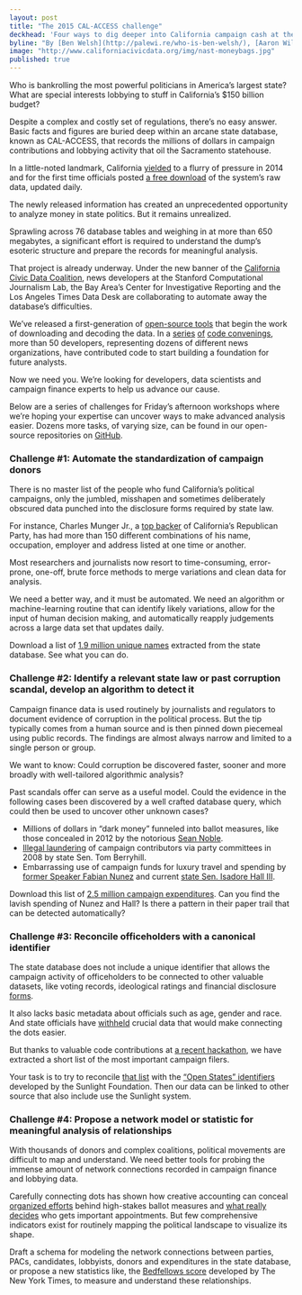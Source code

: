 ```yaml
---
layout: post
title: "The 2015 CAL-ACCESS challenge"
deckhead: 'Four ways to dig deeper into California campaign cash at the Stanford symposium, [Corruption: Who plays, who pays?](http://events.stanford.edu/events/501/50185/)'
byline: "By [Ben Welsh](http://palewi.re/who-is-ben-welsh/), [Aaron Williams](http://aboutaaron.com) and [Cheryl Phillips](https://comm.stanford.edu/faculty-phillips/)"
image: "http://www.californiacivicdata.org/img/nast-moneybags.jpg"
published: true
---
```


Who is bankrolling the most powerful politicians in America’s largest state? What are special interests lobbying to stuff in California’s $150 billion budget?

Despite a complex and costly set of regulations, there’s no easy answer. Basic facts and figures are buried deep within an arcane state database, known as CAL-ACCESS, that records the millions of dollars in campaign contributions and lobbying activity that oil the Sacramento statehouse.

In a little-noted landmark, California [yielded](http://maplight.org/data-release/press-release-cal-access-database-available-for-daily-download-by-labor-day-says-califo) to a flurry of pressure in 2014 and for the first time officials posted [a free download](http://www.sos.ca.gov/campaign-lobbying/cal-access-resources/raw-data-campaign-finance-and-lobbying-activity/) of the system’s raw data, updated daily.

The newly released information has created an unprecedented opportunity to analyze money in state politics. But it remains unrealized.

Sprawling across 76 database tables and weighing in at more than 650 megabytes, a significant effort is required to understand the dump’s esoteric structure and prepare the records for meaningful analysis.

That project is already underway. Under the new banner of the [California Civic Data Coalition](http://www.californiacivicdata.org/), news developers at the Stanford Computational Journalism Lab, the Bay Area’s Center for Investigative Reporting and the Los Angeles Times Data Desk are collaborating to automate away the database’s difficulties.

We’ve released a first-generation of [open-source tools](https://github.com/california-civic-data-coalition) that begin the work of downloading and decoding the data. In a [series](https://source.opennews.org/en-US/articles/introducing-california-civic-data-coalition/) [of](http://www.californiacivicdata.org/2015/02/17/opennews-scrapers/) [code convenings](http://www.californiacivicdata.org/2015/03/11/code-rush-recap/), more than 50 developers, representing dozens of different news organizations, have contributed code to start building a foundation for future analysts.

Now we need you. We’re looking for developers, data scientists and campaign finance experts to help us advance our cause.

Below are a series of challenges for Friday’s afternoon workshops where we’re hoping your expertise can uncover ways to make advanced analysis easier. Dozens more tasks, of varying size, can be found in our open-source repositories on [GitHub](https://github.com/california-civic-data-coalition).

### Challenge #1: Automate the standardization of campaign donors

There is no master list of the people who fund California’s political campaigns, only the jumbled, misshapen and sometimes deliberately obscured data punched into the disclosure forms required by state law.

For instance, Charles Munger Jr., a [top backer](http://www.latimes.com/local/politics/la-me-adv-munger-20150304-story.html#page=1) of California’s Republican Party, has had more than 150 different combinations of his name, occupation, employer and address listed at one time or another.

Most researchers and journalists now resort to time-consuming, error-prone, one-off, brute force methods to merge variations and clean data for analysis.

We need a better way, and it must be automated. We need an algorithm or machine-learning routine that can identify likely variations, allow for the input of human decision making, and automatically reapply judgements across a large data set that updates daily.

Download a list of [1.9 million unique names](https://dl.dropboxusercontent.com/u/3640647/2015-calaccess-challenge/contributors.csv) extracted from the state database. See what you can do.

### Challenge #2: Identify a relevant state law or past corruption scandal, develop an algorithm to detect it

Campaign finance data is used routinely by journalists and regulators to document evidence of corruption in the political process. But the tip typically comes from a human source and is then pinned down piecemeal using public records. The findings are almost always narrow and limited to a single person or group.

We want to know: Could corruption be discovered faster, sooner and more broadly with well-tailored algorithmic analysis?

Past scandals offer can serve as a useful model. Could the evidence in the following cases been discovered by a well crafted database query, which could then be used to uncover other unknown cases?

* Millions of dollars in “dark money” funneled into ballot measures, like those concealed in 2012 by the notorious [Sean Noble](http://www.propublica.org/article/the-dark-money-man-how-sean-noble-moved-the-kochs-cash-into-politics-and-ma).
* [Illegal laundering](http://www.latimes.com/local/la-me-ethics-berryhill-20140425-story.html) of campaign contributors via party committees in 2008 by state Sen. Tom Berryhill.
* Embarrassing use of campaign funds for luxury travel and spending by [former Speaker Fabian Nunez](http://articles.latimes.com/print/2007/oct/05/local/me-nunez5) and current [state Sen. Isadore Hall III](http://www.latimes.com/local/politics/la-me-pol-isadore-hall-20141130-story.html).

Download this list of [2.5 million campaign expenditures](https://dl.dropboxusercontent.com/u/3640647/2015-calaccess-challenge/expenditures.csv). Can you find the lavish spending of Nunez and Hall? Is there a pattern in their paper trail that can be detected automatically?

### Challenge #3: Reconcile officeholders with a canonical identifier

The state database does not include a unique identifier that allows the campaign activity of officeholders to be connected to other valuable datasets, like voting records, ideological ratings and financial disclosure [forms](http://cal-access.ss.ca.gov/PDFGen/pdfgen.prg?filingid=1932072&amendid=0).

It also lacks basic metadata about officials such as age, gender and race. And state officials have [withheld](http://www.californiacivicdata.org/2015/02/17/opennews-scrapers/) crucial data that would make connecting the dots easier.

But thanks to valuable code contributions at [a recent hackathon](http://www.californiacivicdata.org/2015/02/17/opennews-scrapers/), we have extracted a short list of the most important campaign filers.

Your task is to try to reconcile [that list](https://dl.dropboxusercontent.com/u/3640647/2015-calaccess-challenge/candidates.csv) with the [“Open States” identifiers](http://openstates.org/downloads/) developed by the Sunlight Foundation. Then our data can be linked to other source that also include use the Sunlight system.

### Challenge #4: Propose a network model or statistic for meaningful analysis of relationships

With thousands of donors and complex coalitions, political movements are difficult to map and understand. We need better tools for probing the immense amount of network connections recorded in campaign finance and lobbying data.

Carefully connecting dots has shown how creative accounting can conceal [organized efforts](http://www.latimes.com/local/politics/la-me-ff-pol-1101-proposition47-20141101-story.html#page=1) behind high-stakes ballot measures and [what really decides](http://cironline.org/reports/california-speaker-gives-assemblys-juiciest-jobs-biggest-fundraisers-4501) who gets important appointments. But few comprehensive indicators exist for routinely mapping the political landscape to visualize its shape.

Draft a schema for modeling the network connections between parties, PACs, candidates, lobbyists, donors and expenditures in the state database, or propose a new statistics like, the [Bedfellows score](https://source.opennews.org/en-US/articles/introducing-bedfellows/) developed by The New York Times, to measure and understand these relationships.
